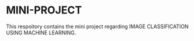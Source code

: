 # MINI-PROJECT
This respoitory contains the mini project regarding IMAGE CLASSIFICATION USING MACHINE LEARNING.
